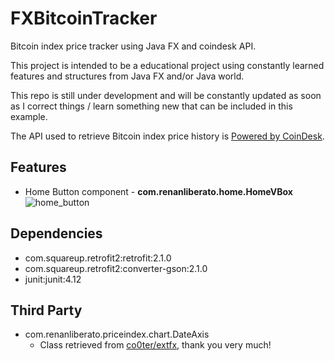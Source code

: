 # FXBitcoinTracker
Bitcoin index price tracker using Java FX and coindesk API.

This project is intended to be a educational project using constantly learned 
features and structures from Java FX and/or Java world.

This repo is still under development and will be constantly updated as soon as I correct things
 / learn something new that can be included in this example.

The API used to retrieve Bitcoin index price history
 is [Powered by CoinDesk](http://www.coindesk.com/price/). 


## Features

  - Home Button component - __com.renanliberato.home.HomeVBox__
  ![home_button](https://cloud.githubusercontent.com/assets/15313802/21460163/809b8b2a-c92c-11e6-9008-60ec9759ca51.gif)


## Dependencies
  - com.squareup.retrofit2:retrofit:2.1.0
  - com.squareup.retrofit2:converter-gson:2.1.0
  - junit:junit:4.12

## Third Party

  - com.renanliberato.priceindex.chart.DateAxis
    - Class retrieved from [co0ter/extfx](https://bitbucket.org/sco0ter/extfx), thank you very much!
